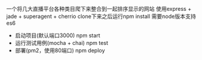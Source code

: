 一个将几大直播平台各种类目爬下来整合到一起排序显示的网站
使用express + jade + superagent + cherrio
clone下来之后运行npm install
需要node版本支持es6

 - 启动项目(默认端口3000) npm start
 - 运行测试用例(mocha + chai) npm test
 - 部署(pm2，使用80端口) npm deploy
